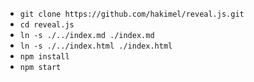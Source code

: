 - `git clone https://github.com/hakimel/reveal.js.git`
- `cd reveal.js`
- `ln -s ./../index.md ./index.md`
- `ln -s ./../index.html ./index.html`
- `npm install`
- `npm start`